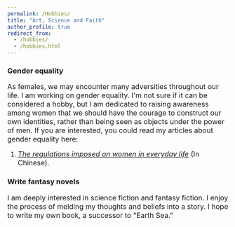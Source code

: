```yaml
---
permalink: /Hobbies/
title: "Art, Science and Faith"
author_profile: true
redirect_from: 
  - /hobbies/
  - /hobbies.html
---
```



### Gender equality
<font size="3"> As females, we may encounter many adversities throughout our life. I am working on gender equality. I'm not sure if it can be considered a hobby, but I am dedicated to raising awareness among women that we should have the courage to construct our own identities, rather than being seen as objects under the power of men. If you are interested, you could read my articles about gender equality here:

  1. [_The regulations imposed on women in everyday life_](https://sulky-verse-35b.notion.site/43fab7ee6d6a4bfb948c355d35deb298) (In Chinese).</font>

### Write fantasy novels
<font size="3">I am deeply interested in science fiction and fantasy fiction. I enjoy the process of melding my thoughts and beliefs into a story. I hope to write my own book, a successor to "Earth Sea."</font>

